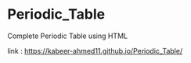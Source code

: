 # Periodic_Table
Complete Periodic Table using HTML
 
 
 link : https://kabeer-ahmed11.github.io/Periodic_Table/
